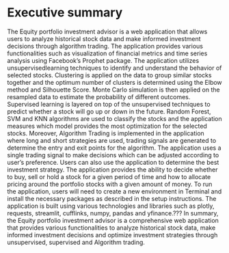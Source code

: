 # Executive summary

The Equity portfolio investment advisor is a web application that allows users to analyze historical stock data and make informed investment decisions through algorithm trading. The application provides various functionalities such as visualization of financial metrics and time series analysis using Facebook’s Prophet package.
The application utilizes unsupervisedlearning techniques to identify and understand the behavior of selected stocks. Clustering is applied on the data to group similar stocks together and the optimum number of clusters is determined using the Elbow method and Silhouette Score. Monte Carlo simulation is then applied on the resampled data to estimate the probability of different outcomes.
Supervised learning is layered on top of the unsupervised techniques to predict whether a stock will go up or down in the future. Random Forest, SVM and KNN algorithms are used to classify the stocks and the application measures which model provides the most optimization for the selected stocks.
Moreover, Algorithm Trading is implemented in the application where long and short strategies are used, trading signals are generated to determine the entry and exit points for the algorithm. The application uses a single trading signal to make decisions which can be adjusted according to user’s preference.
Users can also use the application to determine the best investment strategy. The application provides the ability to decide whether to buy, sell or hold a stock for a given period of time and how to allocate pricing around the portfolio stocks with a given amount of money.
To run the application, users will need to create a new environment in Terminal and install the necessary packages as described in the setup instructions. The application is built using various technologies and libraries such as plotly, requests, streamlit, cufflinks, numpy, pandas and yfinance.???
In summary, the Equity portfolio investment advisor is a comprehensive web application that provides various functionalities to analyze historical stock data, make informed investment decisions and optimize investment strategies through unsupervised, supervised and Algorithm trading.